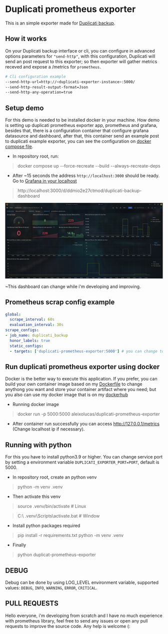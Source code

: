 # Duplicati prometheus exporter
This is an simple exporter made for [Duplicati backup](https://duplicati.com).

## How it works
On your Duplicati backup interface or cli, you can configure in advanced options parameters for `"send-http"`, with this configuration, Duplicati will send an post request to this exporter; so then exporter will gather metrics receved and expose a /metrics for `prometheus`.

```bash
# Cli configuration example
--send-http-url=http://<duplicati-exporter-instance>:5000/
--send-http-result-output-format=Json
--send-http-any-operation=true
```

## Setup demo
For this demo is needed to be installed docker in your machine. How demo is setting up duplicati prometheus exporter app, prometheus and grafana, besides that, there is a configuration container that configure grafana datasource and dashboard, after that, this container send an example post to duplicati example exporter, you can see the configuration on [docker compose file](docker-compose.yml).
- In repository root, run:
> docker compose up --force-recreate --build --always-recreate-deps
- After ~15 seconds the address `http://localhost:3000` should be ready. Go to [Grafana in your localhost](http://localhost:3000/d/ddmio2e27ctmod/duplicati-backup-dashboard)
> http://localhost:3000/d/ddmio2e27ctmod/duplicati-backup-dashboard

![Grafana dashboard example](docs/static/grafan-dash.png)

~This dashboard can change while i'm developing and improving.

## Prometheus scrap config example
```yaml
global:
  scrape_interval: 60s
  evaluation_interval: 30s
scrape_configs:
- job_name: duplicati_backup
  honor_labels: true
  static_configs:
  - targets: ['duplicati-prometheus-exporter:5000'] # you can change to set your exporter instance
```

## Run duplicati prometheus exporter using docker
Docker is the better way to execute this application. If you prefer, you can build your own
container image based on my [Dockerfile](Dockerfile) to change anythong you want and store your
container artifact where you need; but you also can use my docker image that is on my [dockerhub](https://hub.docker.com/repository/docker/aleixolucas/duplicati-prometheus-exporter/general)

- Running docker image
> docker run -p 5000:5000 aleixolucas/duplicati-prometheus-exporter

- After container run successfully you can access http://127.0.0.1/metrics (Change localhost ip if necessary).

## Running with python 
For this you have to install python3.9 or higher. You can change service port by setting a environment variable `DUPLICATI_EXPORTER_PORT=PORT`, default is 5000.

- In repository root, create an python venv
> python -m venv .venv
- Then activate this venv

> source .venv/bin/activate # Linux

> C:\ .venv\Scripts\activate.bat # Window
- Install python packages required
> pip install -r requirements.txt
> python -m venv .venv
- Finally
> python duplicat-prometheus-exporter

## DEBUG
Debug can be done by using LOG_LEVEL environment variable, supported values:
`DEBUG`, `INFO`, `WARNING`, `ERROR`, `CRITICAL`.

## PULL REQUESTS
Hello everyone, i'm developing from scratch and I have no much experience with prometheus library, feel free to send any issues or open any pull requests to improve the source code. Any help is welcome (:

